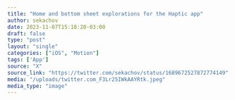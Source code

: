 ```yaml
---
title: "Home and bottom sheet explorations for the Haptic app"
author: sekachov
date: 2023-11-07T15:18:20-03:00
draft: false
type: "post"
layout: "single"
categories: ["iOS", "Motion"]
tags: ['App']
source: "X"
source_link: "https://twitter.com/sekachov/status/1689672527872774149"
media: "/uploads/twitter.com_F3Lr25IWkAAYRtk.jpeg"
media_type: "image"
---
```


